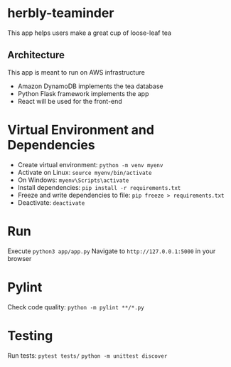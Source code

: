 # herbly-teaminder
This app helps users make a great cup of loose-leaf tea

## Architecture
This app is meant to run on AWS infrastructure
- Amazon DynamoDB implements the tea database
- Python Flask framework implements the app
- React will be used for the front-end

# Virtual Environment and Dependencies
- Create virtual environment: `python -m venv myenv`
- Activate on Linux: `source myenv/bin/activate`
- On Windows: `myenv\Scripts\activate`
- Install dependencies: `pip install -r requirements.txt`
- Freeze and write dependencies to file: `pip freeze > requirements.txt`
- Deactivate: `deactivate`

# Run
Execute `python3 app/app.py`
Navigate to `http://127.0.0.1:5000` in your browser

# Pylint
Check code quality: `python -m pylint **/*.py`

# Testing
Run tests: `pytest tests/` `python -m unittest discover`
